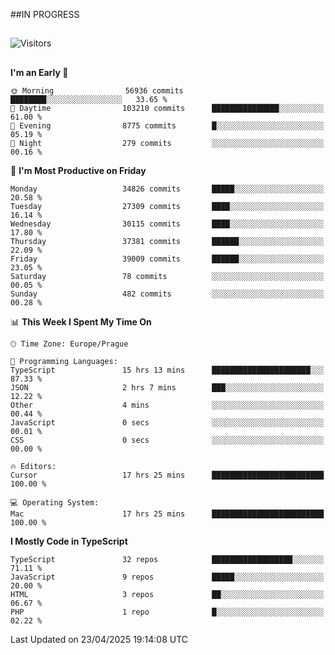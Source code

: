 ##IN PROGRESS
##
![Visitors](https://komarev.com/ghpvc/?username=petrbui&style=for-the-badge&label=Visitors+👀)



##
<!--
[![My GitHub stats](https://github-readme-stats.vercel.app/api?username=petrbui&theme=github_dark)](https://github.com/anuraghazra/github-readme-stats)

[![My wakatime stats](https://github-readme-stats.vercel.app/api/wakatime?username=petrbui&theme=github_dark)](https://github.com/anuraghazra/github-readme-stats)
-->
<!--START_SECTION:waka-->
**I'm an Early 🐤** 

```text
🌞 Morning                56936 commits       ████████░░░░░░░░░░░░░░░░░   33.65 % 
🌆 Daytime                103210 commits      ███████████████░░░░░░░░░░   61.00 % 
🌃 Evening                8775 commits        █░░░░░░░░░░░░░░░░░░░░░░░░   05.19 % 
🌙 Night                  279 commits         ░░░░░░░░░░░░░░░░░░░░░░░░░   00.16 % 
```
📅 **I'm Most Productive on Friday** 

```text
Monday                   34826 commits       █████░░░░░░░░░░░░░░░░░░░░   20.58 % 
Tuesday                  27309 commits       ████░░░░░░░░░░░░░░░░░░░░░   16.14 % 
Wednesday                30115 commits       ████░░░░░░░░░░░░░░░░░░░░░   17.80 % 
Thursday                 37381 commits       ██████░░░░░░░░░░░░░░░░░░░   22.09 % 
Friday                   39009 commits       ██████░░░░░░░░░░░░░░░░░░░   23.05 % 
Saturday                 78 commits          ░░░░░░░░░░░░░░░░░░░░░░░░░   00.05 % 
Sunday                   482 commits         ░░░░░░░░░░░░░░░░░░░░░░░░░   00.28 % 
```


📊 **This Week I Spent My Time On** 

```text
🕑︎ Time Zone: Europe/Prague

💬 Programming Languages: 
TypeScript               15 hrs 13 mins      ██████████████████████░░░   87.33 % 
JSON                     2 hrs 7 mins        ███░░░░░░░░░░░░░░░░░░░░░░   12.22 % 
Other                    4 mins              ░░░░░░░░░░░░░░░░░░░░░░░░░   00.44 % 
JavaScript               0 secs              ░░░░░░░░░░░░░░░░░░░░░░░░░   00.01 % 
CSS                      0 secs              ░░░░░░░░░░░░░░░░░░░░░░░░░   00.00 % 

🔥 Editors: 
Cursor                   17 hrs 25 mins      █████████████████████████   100.00 % 

💻 Operating System: 
Mac                      17 hrs 25 mins      █████████████████████████   100.00 % 
```

**I Mostly Code in TypeScript** 

```text
TypeScript               32 repos            ██████████████████░░░░░░░   71.11 % 
JavaScript               9 repos             █████░░░░░░░░░░░░░░░░░░░░   20.00 % 
HTML                     3 repos             ██░░░░░░░░░░░░░░░░░░░░░░░   06.67 % 
PHP                      1 repo              █░░░░░░░░░░░░░░░░░░░░░░░░   02.22 % 
```




 Last Updated on 23/04/2025 19:14:08 UTC
<!--END_SECTION:waka-->
